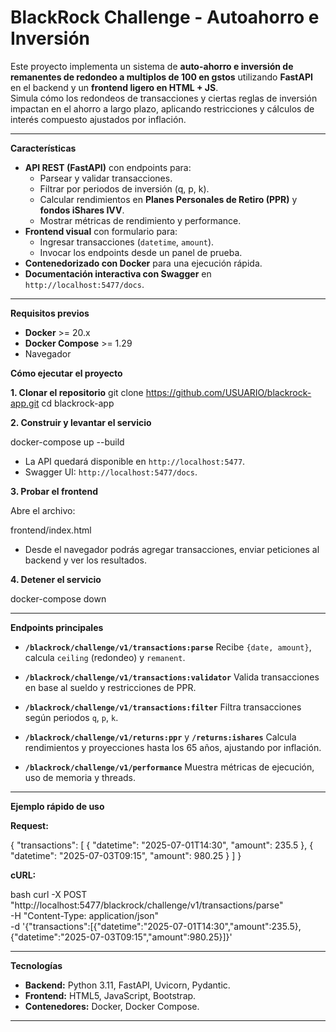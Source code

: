 # **BlackRock Challenge - Autoahorro e Inversión**

Este proyecto implementa un sistema de **auto-ahorro e inversión de remanentes de redondeo a multiplos de 100 en gstos** utilizando **FastAPI** en el backend y un **frontend ligero en HTML + JS**.  
Simula cómo los redondeos de transacciones y ciertas reglas de inversión  impactan en el ahorro a largo plazo, aplicando restricciones y cálculos de interés compuesto ajustados por inflación.

---

 **Características**
- **API REST (FastAPI)** con endpoints para:
  - Parsear y validar transacciones.
  - Filtrar por periodos de inversión (q, p, k).
  - Calcular rendimientos en **Planes Personales de Retiro (PPR)** y **fondos iShares IVV**.
  - Mostrar métricas de rendimiento y performance.
- **Frontend visual** con formulario para:
  - Ingresar transacciones (`datetime`, `amount`).
  - Invocar los endpoints desde un panel de prueba.
- **Contenedorizado con Docker** para una ejecución rápida.
- **Documentación interactiva con Swagger** en `http://localhost:5477/docs`.


---

 **Requisitos previos**
- **Docker** >= 20.x
- **Docker Compose** >= 1.29
- Navegador 


 **Cómo ejecutar el proyecto**

 **1. Clonar el repositorio**
git clone https://github.com/USUARIO/blackrock-app.git
cd blackrock-app


 **2. Construir y levantar el servicio**

docker-compose up --build

* La API quedará disponible en `http://localhost:5477`.
* Swagger UI: `http://localhost:5477/docs`.

 **3. Probar el frontend**

Abre el archivo:


frontend/index.html


* Desde el navegador podrás agregar transacciones, enviar peticiones al backend y ver los resultados.

 **4. Detener el servicio**


docker-compose down


---

 **Endpoints principales**

* **`/blackrock/challenge/v1/transactions:parse`**
  Recibe `{date, amount}`, calcula `ceiling` (redondeo) y `remanent`.

* **`/blackrock/challenge/v1/transactions:validator`**
  Valida transacciones en base al sueldo y restricciones de PPR.

* **`/blackrock/challenge/v1/transactions:filter`**
  Filtra transacciones según periodos `q`, `p`, `k`.

* **`/blackrock/challenge/v1/returns:ppr`** y **`/returns:ishares`**
  Calcula rendimientos y proyecciones hasta los 65 años, ajustando por inflación.

* **`/blackrock/challenge/v1/performance`**
  Muestra métricas de ejecución, uso de memoria y threads.

---

 **Ejemplo rápido de uso**

**Request:**


{
  "transactions": [
    { "datetime": "2025-07-01T14:30", "amount": 235.5 },
    { "datetime": "2025-07-03T09:15", "amount": 980.25 }
  ]
}


**cURL:**

bash
curl -X POST "http://localhost:5477/blackrock/challenge/v1/transactions/parse" \
-H "Content-Type: application/json" \
-d '{"transactions":[{"datetime":"2025-07-01T14:30","amount":235.5},{"datetime":"2025-07-03T09:15","amount":980.25}]}'


---

 **Tecnologías**

* **Backend:** Python 3.11, FastAPI, Uvicorn, Pydantic.
* **Frontend:** HTML5, JavaScript, Bootstrap.
* **Contenedores:** Docker, Docker Compose.
---


